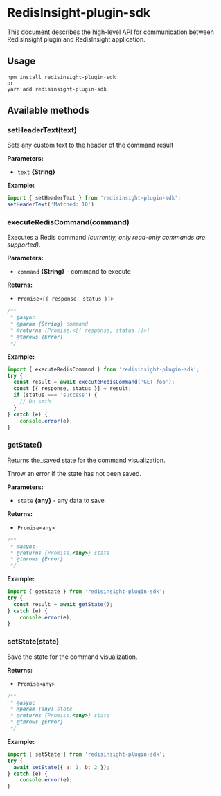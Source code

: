 # RedisInsight-plugin-sdk

This document describes the high-level API for communication between RedisInsight
plugin and RedisInsight application.

## Usage
```
npm install redisinsight-plugin-sdk
or
yarn add redisinsight-plugin-sdk
```

## Available methods

### setHeaderText(text)
Sets any custom text to the header of the command result

**Parameters:**

* `text` **{String}**

**Example:**

```js
import { setHeaderText } from 'redisinsight-plugin-sdk';
setHeaderText('Matched: 10')
```

### executeRedisCommand(command)

Executes a Redis command _(currently, only read-only commands are supported)_.

**Parameters:**

* `command` **{String}** - command to execute

**Returns:**
* `Promise<[{ response, status }]>`

```js
/**
 * @async
 * @param {String} command
 * @returns {Promise.<[{ response, status }]>}
 * @throws {Error}
 */
```

**Example:**

```js
import { executeRedisCommand } from 'redisinsight-plugin-sdk';
try {
  const result = await executeRedisCommand('GET foo');
  const [{ response, status }] = result;
  if (status === 'success') {
    // Do smth
  }
} catch (e) {
    console.error(e);
}
```

### getState()

Returns the_saved state for the command visualization.

Throw an error if the state has not been saved.

**Parameters:**

* `state` **{any}** - any data to save

**Returns:**
* `Promise<any>`

```js
/**
 * @async
 * @returns {Promise.<any>} state
 * @throws {Error}
 */
```

**Example:**

```js
import { getState } from 'redisinsight-plugin-sdk';
try {
  const result = await getState();
} catch (e) {
    console.error(e);
}
```


### setState(state)

Save the state for the command visualization.

**Returns:**
* `Promise<any>`

```js
/**
 * @async
 * @param {any} state
 * @returns {Promise.<any>} state
 * @throws {Error}
 */
```

**Example:**

```js
import { setState } from 'redisinsight-plugin-sdk';
try {
  await setState({ a: 1, b: 2 });
} catch (e) {
    console.error(e);
}
```
